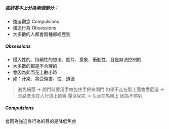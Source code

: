 ##### 症狀基本上分為兩個部分：
- 強迫觀念 Compulsions 
- 強迫行為 Obsessions
- 大多數的人都會兩種都經歷到

#####  Obsessions
- 侵入性的、持續性的想法、圖片、意象、衝動性，且是無法控制的
- 大多數的都是不合理的
- 會因為此而花上數小時
- 如：汙染、將受傷害、性、道德

> 避免細菌 -> 開門時要用手帕包住手把來開門 
> 如果不走在那上面會受厄運 -> 走路會走在人行道上的線 
> 還沒尿完 -> 久坐在馬桶上
> 因為不停剁


##### Compulsions

會因為強迫性行為的目的是降低焦慮